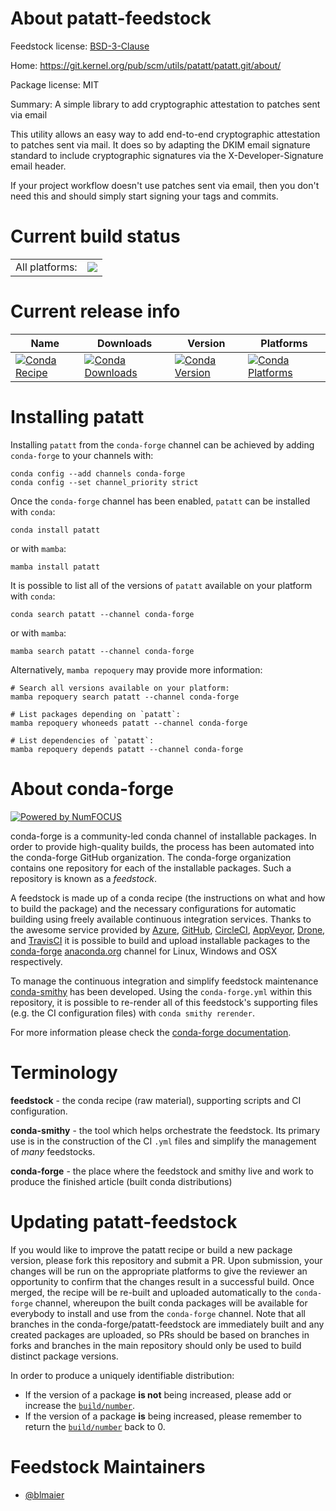 About patatt-feedstock
======================

Feedstock license: [BSD-3-Clause](https://github.com/conda-forge/patatt-feedstock/blob/main/LICENSE.txt)

Home: https://git.kernel.org/pub/scm/utils/patatt/patatt.git/about/

Package license: MIT

Summary: A simple library to add cryptographic attestation to patches sent via email

This utility allows an easy way to add end-to-end cryptographic attestation
to patches sent via mail. It does so by adapting the DKIM email signature
standard to include cryptographic signatures via the X-Developer-Signature
email header.

If your project workflow doesn't use patches sent via email, then you don't
need this and should simply start signing your tags and commits.


Current build status
====================


<table><tr><td>All platforms:</td>
    <td>
      <a href="https://dev.azure.com/conda-forge/feedstock-builds/_build/latest?definitionId=23772&branchName=main">
        <img src="https://dev.azure.com/conda-forge/feedstock-builds/_apis/build/status/patatt-feedstock?branchName=main">
      </a>
    </td>
  </tr>
</table>

Current release info
====================

| Name | Downloads | Version | Platforms |
| --- | --- | --- | --- |
| [![Conda Recipe](https://img.shields.io/badge/recipe-patatt-green.svg)](https://anaconda.org/conda-forge/patatt) | [![Conda Downloads](https://img.shields.io/conda/dn/conda-forge/patatt.svg)](https://anaconda.org/conda-forge/patatt) | [![Conda Version](https://img.shields.io/conda/vn/conda-forge/patatt.svg)](https://anaconda.org/conda-forge/patatt) | [![Conda Platforms](https://img.shields.io/conda/pn/conda-forge/patatt.svg)](https://anaconda.org/conda-forge/patatt) |

Installing patatt
=================

Installing `patatt` from the `conda-forge` channel can be achieved by adding `conda-forge` to your channels with:

```
conda config --add channels conda-forge
conda config --set channel_priority strict
```

Once the `conda-forge` channel has been enabled, `patatt` can be installed with `conda`:

```
conda install patatt
```

or with `mamba`:

```
mamba install patatt
```

It is possible to list all of the versions of `patatt` available on your platform with `conda`:

```
conda search patatt --channel conda-forge
```

or with `mamba`:

```
mamba search patatt --channel conda-forge
```

Alternatively, `mamba repoquery` may provide more information:

```
# Search all versions available on your platform:
mamba repoquery search patatt --channel conda-forge

# List packages depending on `patatt`:
mamba repoquery whoneeds patatt --channel conda-forge

# List dependencies of `patatt`:
mamba repoquery depends patatt --channel conda-forge
```


About conda-forge
=================

[![Powered by
NumFOCUS](https://img.shields.io/badge/powered%20by-NumFOCUS-orange.svg?style=flat&colorA=E1523D&colorB=007D8A)](https://numfocus.org)

conda-forge is a community-led conda channel of installable packages.
In order to provide high-quality builds, the process has been automated into the
conda-forge GitHub organization. The conda-forge organization contains one repository
for each of the installable packages. Such a repository is known as a *feedstock*.

A feedstock is made up of a conda recipe (the instructions on what and how to build
the package) and the necessary configurations for automatic building using freely
available continuous integration services. Thanks to the awesome service provided by
[Azure](https://azure.microsoft.com/en-us/services/devops/), [GitHub](https://github.com/),
[CircleCI](https://circleci.com/), [AppVeyor](https://www.appveyor.com/),
[Drone](https://cloud.drone.io/welcome), and [TravisCI](https://travis-ci.com/)
it is possible to build and upload installable packages to the
[conda-forge](https://anaconda.org/conda-forge) [anaconda.org](https://anaconda.org/)
channel for Linux, Windows and OSX respectively.

To manage the continuous integration and simplify feedstock maintenance
[conda-smithy](https://github.com/conda-forge/conda-smithy) has been developed.
Using the ``conda-forge.yml`` within this repository, it is possible to re-render all of
this feedstock's supporting files (e.g. the CI configuration files) with ``conda smithy rerender``.

For more information please check the [conda-forge documentation](https://conda-forge.org/docs/).

Terminology
===========

**feedstock** - the conda recipe (raw material), supporting scripts and CI configuration.

**conda-smithy** - the tool which helps orchestrate the feedstock.
                   Its primary use is in the construction of the CI ``.yml`` files
                   and simplify the management of *many* feedstocks.

**conda-forge** - the place where the feedstock and smithy live and work to
                  produce the finished article (built conda distributions)


Updating patatt-feedstock
=========================

If you would like to improve the patatt recipe or build a new
package version, please fork this repository and submit a PR. Upon submission,
your changes will be run on the appropriate platforms to give the reviewer an
opportunity to confirm that the changes result in a successful build. Once
merged, the recipe will be re-built and uploaded automatically to the
`conda-forge` channel, whereupon the built conda packages will be available for
everybody to install and use from the `conda-forge` channel.
Note that all branches in the conda-forge/patatt-feedstock are
immediately built and any created packages are uploaded, so PRs should be based
on branches in forks and branches in the main repository should only be used to
build distinct package versions.

In order to produce a uniquely identifiable distribution:
 * If the version of a package **is not** being increased, please add or increase
   the [``build/number``](https://docs.conda.io/projects/conda-build/en/latest/resources/define-metadata.html#build-number-and-string).
 * If the version of a package **is** being increased, please remember to return
   the [``build/number``](https://docs.conda.io/projects/conda-build/en/latest/resources/define-metadata.html#build-number-and-string)
   back to 0.

Feedstock Maintainers
=====================

* [@blmaier](https://github.com/blmaier/)

